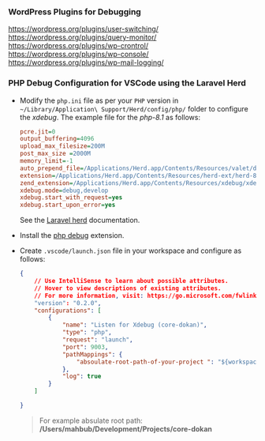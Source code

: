 ### WordPress Plugins for Debugging

https://wordpress.org/plugins/user-switching/
https://wordpress.org/plugins/query-monitor/
https://wordpress.org/plugins/wp-crontrol/
https://wordpress.org/plugins/wp-console/
https://wordpress.org/plugins/wp-mail-logging/

### PHP Debug Configuration for VSCode using the Laravel Herd

- Modify the `php.ini` file as per your `PHP` version in `~/Library/Application\ Support/Herd/config/php/` folder to configure the *xdebug*. The example file for the *php-8.1* as follows:

    ```ini
    pcre.jit=0
    output_buffering=4096
    upload_max_filesize=200M
    post_max_size =2000M
    memory_limit=-1
    auto_prepend_file=/Applications/Herd.app/Contents/Resources/valet/dump-loader.php
    extension=/Applications/Herd.app/Contents/Resources/herd-ext/herd-81-arm64.so
    zend_extension=/Applications/Herd.app/Contents/Resources/xdebug/xdebug-81-arm64.so
    xdebug.mode=debug,develop
    xdebug.start_with_request=yes
    xdebug.start_upon_error=yes
    ```
    See the [Laravel herd](https://herd.laravel.com/docs/macos/debugging/xdebug) documentation.

- Install the [php debug](https://marketplace.visualstudio.com/items?itemName=xdebug.php-debug) extension.
- Create `.vscode/launch.json` file in your workspace and configure as follows:
    ```json
    {
        // Use IntelliSense to learn about possible attributes.
        // Hover to view descriptions of existing attributes.
        // For more information, visit: https://go.microsoft.com/fwlink/?linkid=830387
        "version": "0.2.0",
        "configurations": [
            {
                "name": "Listen for Xdebug (core-dokan)",
                "type": "php",
                "request": "launch",
                "port": 9003,
                "pathMappings": {
                    "absoulate-root-path-of-your-project ": "${workspaceFolder}"
                },
                "log": true
            }
        ]

    }
    ```
    >  For example absulate root path: **/Users/mahbub/Development/Projects/core-dokan**
